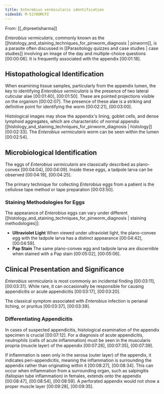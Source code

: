 ```yaml
---
title: Enterobius vermicularis identification
videoId: M-S17OOMCFI
---
```


From: [[_drpreetisharma]] <br/> 

*Enterobius vermicularis*, commonly known as the [[histology_and_staining_techniques_for_pinworm_diagnosis | pinworm]], is a parasite often discussed in [[Parasitology quizzes and case studies | case studies]] involving an image of the day and multiple-choice questions <a class="yt-timestamp" data-t="00:00:06">[00:00:06]</a>. It is frequently associated with the appendix <a class="yt-timestamp" data-t="00:01:18">[00:01:18]</a>.

## Histopathological Identification

When examining tissue samples, particularly from the appendix lumen, the key to identifying *Enterobius vermicularis* is the presence of two lateral cuticular alae <a class="yt-timestamp" data-t="00:01:40">[00:01:40]</a>, <a class="yt-timestamp" data-t="00:01:50">[00:01:50]</a>. These are pointed projections visible on the organism <a class="yt-timestamp" data-t="00:02:07">[00:02:07]</a>. The presence of these alae is a striking and definitive point for identifying the worm <a class="yt-timestamp" data-t="00:02:21">[00:02:21]</a>, <a class="yt-timestamp" data-t="00:03:00">[00:03:00]</a>.

Histological images may show the appendix's lining, goblet cells, and dense lymphoid aggregates, which are characteristic of normal appendix [[histology_and_staining_techniques_for_pinworm_diagnosis | histology]] <a class="yt-timestamp" data-t="00:02:33">[00:02:33]</a>. The *Enterobius vermicularis* worm can be seen within the lumen <a class="yt-timestamp" data-t="00:02:54">[00:02:54]</a>.

## Microbiological Identification

The eggs of *Enterobius vermicularis* are classically described as plano-convex <a class="yt-timestamp" data-t="00:04:04">[00:04:04]</a>, <a class="yt-timestamp" data-t="00:04:09">[00:04:09]</a>. Inside these eggs, a tadpole larva can be observed <a class="yt-timestamp" data-t="00:04:19">[00:04:19]</a>, <a class="yt-timestamp" data-t="00:04:25">[00:04:25]</a>.

The primary technique for collecting *Enterobius* eggs from a patient is the cellulose tape method or tape preparation <a class="yt-timestamp" data-t="00:03:50">[00:03:50]</a>.

### Staining Methodologies for Eggs

The appearance of *Enterobius* eggs can vary under different [[histology_and_staining_techniques_for_pinworm_diagnosis | staining methodologies]]:
*   **Ultraviolet Light** When viewed under ultraviolet light, the plano-convex egg with the tadpole larva has a distinct appearance <a class="yt-timestamp" data-t="00:04:42">[00:04:42]</a>, <a class="yt-timestamp" data-t="00:04:59">[00:04:59]</a>.
*   **Pap Stain** The same plano-convex egg and tadpole larva are discernible when stained with a Pap stain <a class="yt-timestamp" data-t="00:05:02">[00:05:02]</a>, <a class="yt-timestamp" data-t="00:05:06">[00:05:06]</a>.

## Clinical Presentation and Significance

*Enterobius vermicularis* is most commonly an incidental finding <a class="yt-timestamp" data-t="00:03:11">[00:03:11]</a>, <a class="yt-timestamp" data-t="00:03:31">[00:03:31]</a>. While rare, it can occasionally be responsible for causing appendicitis or acute appendicitis <a class="yt-timestamp" data-t="00:03:17">[00:03:17]</a>, <a class="yt-timestamp" data-t="00:03:20">[00:03:20]</a>.

The classical symptom associated with *Enterobius* infection is perianal itching, or pruritus <a class="yt-timestamp" data-t="00:03:37">[00:03:37]</a>, <a class="yt-timestamp" data-t="00:03:39">[00:03:39]</a>.

### Differentiating Appendicitis

In cases of suspected appendicitis, histological examination of the appendix specimen is crucial <a class="yt-timestamp" data-t="00:07:12">[00:07:12]</a>. For a diagnosis of acute appendicitis, neutrophils (cells of acute inflammation) must be seen in the muscularis propria (muscle layer) of the appendix <a class="yt-timestamp" data-t="00:07:26">[00:07:26]</a>, <a class="yt-timestamp" data-t="00:07:35">[00:07:35]</a>, <a class="yt-timestamp" data-t="00:07:39">[00:07:39]</a>.

If inflammation is seen only in the serosa (outer layer) of the appendix, it indicates peri-appendicitis, meaning the inflammation is surrounding the appendix rather than originating within it <a class="yt-timestamp" data-t="00:08:27">[00:08:27]</a>, <a class="yt-timestamp" data-t="00:08:34">[00:08:34]</a>. This can occur when inflammation from a surrounding organ, such as salpingitis (fallopian tube inflammation) in females, extends onto the appendix <a class="yt-timestamp" data-t="00:08:47">[00:08:47]</a>, <a class="yt-timestamp" data-t="00:08:54">[00:08:54]</a>, <a class="yt-timestamp" data-t="00:08:59">[00:08:59]</a>. A perforated appendix would not show a proper muscle layer <a class="yt-timestamp" data-t="00:09:28">[00:09:28]</a>, <a class="yt-timestamp" data-t="00:09:35">[00:09:35]</a>.